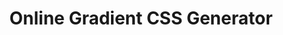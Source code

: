 ---
title: 'Online Gradient CSS Generator'
description: 'This online linear and radial gradient generator will help you get the code right easily for the desired style and color codescolor.'
link: 'https://html-css-js.com/css/generator/gradient/'
imageURL: 'https://res.cloudinary.com/dc6mrv5cb/image/upload/v1697323011/personal-resources/css/html-css-js.com_css_generator_gradient__jqo4ja.png'
---